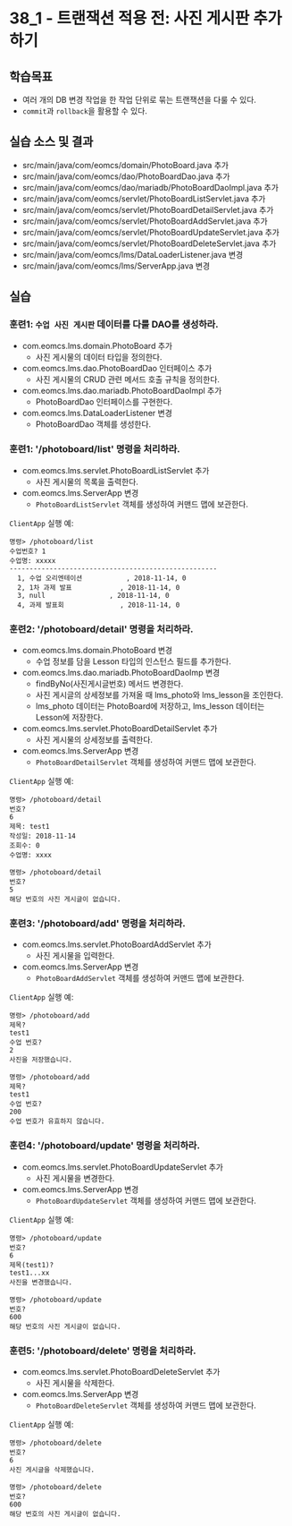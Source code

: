 # 38_1 - 트랜잭션 적용 전: 사진 게시판 추가하기


## 학습목표

- 여러 개의 DB 변경 작업을 한 작업 단위로 묶는 트랜잭션을 다룰 수 있다.
- `commit`과 `rollback`을 활용할 수 있다.

## 실습 소스 및 결과

- src/main/java/com/eomcs/domain/PhotoBoard.java 추가
- src/main/java/com/eomcs/dao/PhotoBoardDao.java 추가
- src/main/java/com/eomcs/dao/mariadb/PhotoBoardDaoImpl.java 추가
- src/main/java/com/eomcs/servlet/PhotoBoardListServlet.java 추가
- src/main/java/com/eomcs/servlet/PhotoBoardDetailServlet.java 추가
- src/main/java/com/eomcs/servlet/PhotoBoardAddServlet.java 추가
- src/main/java/com/eomcs/servlet/PhotoBoardUpdateServlet.java 추가
- src/main/java/com/eomcs/servlet/PhotoBoardDeleteServlet.java 추가
- src/main/java/com/eomcs/lms/DataLoaderListener.java 변경
- src/main/java/com/eomcs/lms/ServerApp.java 변경

## 실습  

### 훈련1: `수업 사진 게시판` 데이터를 다룰 DAO를 생성하라.

- com.eomcs.lms.domain.PhotoBoard 추가
  - 사진 게시물의 데이터 타입을 정의한다.
- com.eomcs.lms.dao.PhotoBoardDao 인터페이스 추가
  - 사진 게시물의 CRUD 관련 메서드 호출 규칙을 정의한다.
- com.eomcs.lms.dao.mariadb.PhotoBoardDaoImpl 추가
  - PhotoBoardDao 인터페이스를 구현한다.
- com.eomcs.lms.DataLoaderListener 변경
  - PhotoBoardDao 객체를 생성한다.

### 훈련1: '/photoboard/list' 명령을 처리하라.

- com.eomcs.lms.servlet.PhotoBoardListServlet 추가
    - 사진 게시물의 목록을 출력한다.
- com.eomcs.lms.ServerApp 변경
    - `PhotoBoardListServlet` 객체를 생성하여 커맨드 맵에 보관한다.

`ClientApp` 실행 예:
```
명령> /photoboard/list
수업번호? 1
수업명: xxxxx
----------------------------------------------------
  1, 수업 오리엔테이션           , 2018-11-14, 0
  2, 1차 과제 발표            , 2018-11-14, 0
  3, null                , 2018-11-14, 0
  4, 과제 발표회              , 2018-11-14, 0
```
    
### 훈련2: '/photoboard/detail' 명령을 처리하라.

- com.eomcs.lms.domain.PhotoBoard 변경
  - 수업 정보를 담을 Lesson 타입의 인스턴스 필드를 추가한다.
- com.eomcs.lms.dao.mariadb.PhotoBoardDaoImp 변경
  - findByNo(사진게시글번호) 메서드 변경한다.
  - 사진 게시글의 상세정보를 가져올 때 lms_photo와 lms_lesson을 조인한다.
  - lms_photo 데이터는 PhotoBoard에 저장하고, lms_lesson 데이터는 Lesson에 저장한다. 
- com.eomcs.lms.servlet.PhotoBoardDetailServlet 추가
    - 사진 게시물의 상세정보를 출력한다.
- com.eomcs.lms.ServerApp 변경
    - `PhotoBoardDetailServlet` 객체를 생성하여 커맨드 맵에 보관한다.

`ClientApp` 실행 예:
```
명령> /photoboard/detail
번호?
6
제목: test1
작성일: 2018-11-14
조회수: 0
수업명: xxxx

명령> /photoboard/detail
번호?
5
해당 번호의 사진 게시글이 없습니다.
```

### 훈련3: '/photoboard/add' 명령을 처리하라.

- com.eomcs.lms.servlet.PhotoBoardAddServlet 추가
    - 사진 게시물을 입력한다.
- com.eomcs.lms.ServerApp 변경
    - `PhotoBoardAddServlet` 객체를 생성하여 커맨드 맵에 보관한다.

`ClientApp` 실행 예:
```
명령> /photoboard/add
제목?
test1
수업 번호?
2
사진을 저장했습니다.

명령> /photoboard/add
제목?
test1
수업 번호?
200
수업 번호가 유효하지 않습니다.
```

### 훈련4: '/photoboard/update' 명령을 처리하라.

- com.eomcs.lms.servlet.PhotoBoardUpdateServlet 추가
    - 사진 게시물을 변경한다. 
- com.eomcs.lms.ServerApp 변경
    - `PhotoBoardUpdateServlet` 객체를 생성하여 커맨드 맵에 보관한다.

`ClientApp` 실행 예:
```
명령> /photoboard/update
번호?
6
제목(test1)?
test1...xx
사진을 변경했습니다.

명령> /photoboard/update
번호?
600
해당 번호의 사진 게시글이 없습니다.
```

### 훈련5: '/photoboard/delete' 명령을 처리하라.

- com.eomcs.lms.servlet.PhotoBoardDeleteServlet 추가
    - 사진 게시물을 삭제한다. 
- com.eomcs.lms.ServerApp 변경
    - `PhotoBoardDeleteServlet` 객체를 생성하여 커맨드 맵에 보관한다.

`ClientApp` 실행 예:
```
명령> /photoboard/delete
번호?
6
사진 게시글을 삭제했습니다.

명령> /photoboard/delete
번호?
600
해당 번호의 사진 게시글이 없습니다.
```

